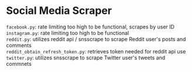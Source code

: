 # Social Media Scraper

`facebook.py`: rate limiting too high to be functional, scrapes by user ID  
`instagram.py`: rate limiting too high to be functional  
`reddit.py`: utilizes reddit api / snsscrape to scrape Reddit user's posts and comments  
`reddit_obtain_refresh_token.py`: retrieves token needed for reddit api use  
`twitter.py`: utilizes snsscrape to scrape Twitter user's tweets and commnets